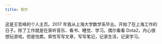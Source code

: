 ```yaml
---
title: 首页
---
```


这是王哲峰的个人主页。2017 年我从上海大学数学系毕业。开始了在上海工作的日子。除了工作就是在家听音乐、看书、睡觉、学习。偶尔看看 Dota2，内心很想玩游戏，但是怕累。索性写写文章，写写笔记，记录生活，记录学习。


